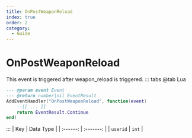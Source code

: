 ```yaml
---
title: OnPostWeaponReload
index: true
order: 2
category:
  - Guide
---
```


# OnPostWeaponReload
This event is triggered after weapon_reload is triggered.
::: tabs
@tab Lua
```lua
--- @param event Event
--- @return number|nil EventResult
AddEventHandler("OnPostWeaponReload", function(event)
    --[[ ... ]]
    return EventResult.Continue
end)
```

:::
|    Key   | Data Type |
| :------: | :-------: |
| `userid` |   `int`   |
